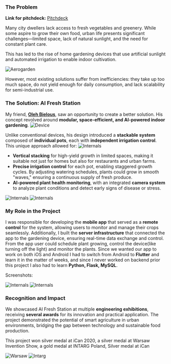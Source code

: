 ### **The Problem**

**Link for pitchdeck:** [Pitchdeck](https://drive.google.com/file/d/1gsBT_K1n_qIYcLob0cSxa1mpbCMNQSrz/view?usp=sharing)


Many city dwellers lack access to fresh vegetables and greenery. While some aspire to grow their own food, urban life presents significant challenges—limited space, lack of natural sunlight, and the need for constant plant care. 

This has led to the rise of home gardening devices that use artificial sunlight and automated irrigation to enable indoor cultivation. 

![Aerogarden](https://m.media-amazon.com/images/I/81ecF6hJflL._AC_UF1000,1000_QL80_.jpg#500x500)

However, most existing solutions suffer from inefficiencies: they take up too much space, do not yield enough for daily consumption, and lack scalability for semi-industrial use.

### **The Solution: AI Fresh Station**
My friend, **[Oleh Bielous](https://www.linkedin.com/in/oleh-bielous/)**, saw an opportunity to create a better solution. His concept revolved around **modular, space-efficient, and AI-powered indoor gardening**.
![Device](assets/images/AI%20Fresh%20Station/device.jpg#500x500)

 Unlike conventional devices, his design introduced a **stackable system** composed of **individual pots**, each with **independent irrigation control**. This unique approach allowed for:
 ![Internals](assets/images/AI%20Fresh%20Station/pots%20detached.jpg#500x500)

- **Vertical stacking** for high-yield growth in limited spaces, making it suitable not just for homes but also for restaurants and urban farms.
- **Precise irrigation control** for each pot, enabling staggered growth cycles. By adjusting watering schedules, plants could grow in smooth "waves," ensuring a continuous supply of fresh produce.
- **AI-powered plant health monitoring**, with an integrated **camera system** to analyze plant conditions and detect early signs of disease or stress.

![Internals](assets/images/AI%20Fresh%20Station/electronics%20and%20custom%20plate.jpg#500x500)
![Internals](assets/images/AI%20Fresh%20Station/v2%20blueprint.jpg#500x500)

### **My Role in the Project**
I was responsible for developing the **mobile app** that served as a **remote control** for the system, allowing users to monitor and manage their crops seamlessly. Additionally, I built the **server infrastructure** that connected the app to the gardening device, ensuring real-time data exchange and control.
From the app user could schedule plant growing, control the device(like turning off the light) and monitor the plants. Since we wanted our app to work on both iOS and Android I had to switch from Android to **Flutter** and learn it in the matter of weeks, and since I never worked on backend prior this project I also had to learn **Python, Flask, MySQL**.

Screenshots:


![Internals](assets/images/AI%20Fresh%20Station/screenshot1.png#1200x600)
![Internals](assets/images/AI%20Fresh%20Station/screenshot2.png#1200x600)


### **Recognition and Impact**
We showcased AI Fresh Station at multiple **engineering exhibitions**, receiving **several awards** for its innovation and practical application. The project demonstrated the potential of smart agriculture in urban environments, bridging the gap between technology and sustainable food production.

This project won silver medal at iCan 2020, a silver medal at Warsaw Invention Show, a gold medal at INTARG Poland, Silver medal at iCan 

![Warsaw](assets/images/AI%20Fresh%20Station/warsawinvention.jpeg#300x300)
![Intarg](assets/images/AI%20Fresh%20Station/intarg.jpeg#300x300)